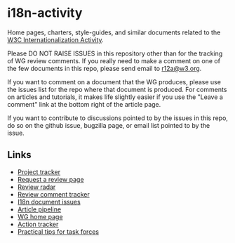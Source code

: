 # i18n-activity
Home pages, charters, style-guides, and similar documents related to the [W3C Internationalization Activity](https://www.w3.org/International/).

Please DO NOT RAISE ISSUES in this repository other than for the tracking of WG review comments.  If you really need to make a comment on one of the few documents in this repo, please send email to r12a@w3.org.  

If you want to comment on a document that the WG produces, please use the issues list for the repo where that document is produced. For comments on articles and tutorials, it makes life slightly easier if you use the "Leave a comment" link at the bottom right of the article page.

If you want to contribute to discussions pointed to by the issues in this repo, do so on the github issue, bugzilla page, or email list pointed to by the issue.

## Links
- [Project tracker](http://w3c.github.io/i18n-activity/projects/)
- [Request a review page](https://www.w3.org/International/review-request)
- [Review radar](https://github.com/w3c/i18n-activity/projects/1)
- [Review comment tracker](http://w3c.github.io/i18n-activity/reviews/)
- [I18n document issues](http://w3c.github.io/i18n-activity/repostatus/)
- [Article pipeline](https://github.com/w3c/i18n-drafts/projects/1)
- [WG home page](http://w3c.github.io/i18n-activity/i18n-wg/)
- [Action tracker](http://www.w3.org/International/track/actions/open)
- [Practical tips for task forces](https://w3c.github.io/i18n-activity/guidelines/process.html)
